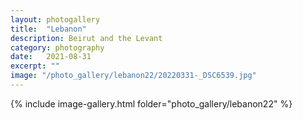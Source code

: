 ```yaml
---
layout: photogallery
title:  "Lebanon"
description: Beirut and the Levant
category: photography
date:   2021-08-31
excerpt: ""
image: "/photo_gallery/lebanon22/20220331-_DSC6539.jpg"
---
```

<!-- ## Berlin Over The Years -->
{% include image-gallery.html folder="photo_gallery/lebanon22" %}